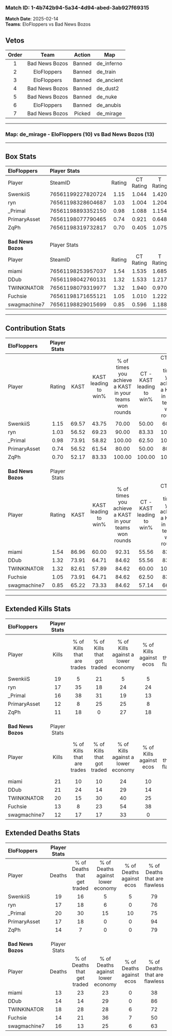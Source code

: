 ### Match ID: 1-4b742b94-5a34-4d94-abed-3ab927f69315  
**Match Date**: 2025-02-14  
**Teams**: EloFloppers vs Bad News Bozos  

## Vetos  

| Order | Team | Action | Map |
| :---: | :--: | :----: | --- |
| 1 | Bad News Bozos | Banned | de_inferno |
| 2 | EloFloppers | Banned | de_train |
| 3 | EloFloppers | Banned | de_ancient |
| 4 | Bad News Bozos | Banned | de_dust2 |
| 5 | Bad News Bozos | Banned | de_nuke |
| 6 | EloFloppers | Banned | de_anubis |
| 7 | Bad News Bozos | Picked | de_mirage |

---  

### **Map**: de_mirage - EloFloppers (10) vs Bad News Bozos (13)  
---  

## Box Stats  

| **EloFloppers**    | Player Stats      |        |           |          |       |       |       |         |        |      |     |
| :- | :- | :-: | :-: | :-: | :-: | :-: | :-: | :-: | :-: | :-: | :-: |
| Player             | SteamID           | Rating | CT Rating | T Rating | KAST  |  ADR  | Kills | Assists | Deaths | K/D  | HS% |
| SwenkiiS           | 76561199227820724 |  1.15  |   1.044   |  1.420   | 69.57 | 93.0  |  19   |    3    |   19   | 1.00 | 52  |
| ryn                | 76561198328604687 |  1.03  |   1.004   |  1.204   | 56.52 | 92.8  |  17   |    3    |   17   | 1.00 | 88  |
| _Primal            | 76561198893352150 |  0.98  |   1.088   |  1.154   | 73.91 | 70.6  |  16   |    3    |   20   | 0.80 | 62  |
| PrimaryAsset       | 76561198077790465 |  0.74  |   0.921   |  0.648   | 56.52 | 63.0  |  12   |    2    |   17   | 0.71 | 50  |
| ZqPh               | 76561198319732817 |  0.70  |   0.405   |  1.075   | 52.17 | 52.0  |  11   |    1    |   14   | 0.79 | 36  |
|                    |                   |        |           |          |       |       |       |         |        |      |     |
|                    |                   |        |           |          |       |       |       |         |        |      |     |
|                    |                   |        |           |          |       |       |       |         |        |      |     |
| **Bad News Bozos** | Player Stats      |        |           |          |       |       |       |         |        |      |     |
| Player             | SteamID           | Rating | CT Rating | T Rating | KAST  |  ADR  | Kills | Assists | Deaths | K/D  | HS% |
| miami              | 76561198253957037 |  1.54  |   1.535   |  1.685   | 86.96 | 101.6 |  21   |    8    |   13   | 1.62 | 66  |
| DDub               | 76561198042760131 |  1.32  |   1.533   |  1.217   | 73.91 | 77.4  |  21   |    2    |   14   | 1.50 | 38  |
| TWINKINATOR        | 76561198079319977 |  1.32  |   1.940   |  0.970   | 82.61 | 89.9  |  20   |    7    |   18   | 1.11 | 50  |
| Fuchsie            | 76561198171655121 |  1.05  |   1.010   |  1.222   | 73.91 | 79.7  |  13   |    7    |   14   | 0.93 | 30  |
| swagmachine7       | 76561198829015699 |  0.85  |   0.596   |  1.188   | 65.22 | 66.0  |  12   |    6    |   16   | 0.75 | 58  |
---  

## Contribution Stats  

| **EloFloppers**    | Player Stats |       |                      |                                                        |                           |                                                             |                          |                                                            |
| :- | :-: | :-: | :-: | :-: | :-: | :-: | :-: | :-: |
| Player             |    Rating    | KAST  | KAST leading to win% | % of times you achieve a KAST in your teams won rounds | CT - KAST leading to win% | CT - % of times you achieve a KAST in your teams won rounds | T - KAST leading to win% | T - % of times you achieve a KAST in your teams won rounds |
| SwenkiiS           |     1.15     | 69.57 |        43.75         |                         70.00                          |           50.00           |                            60.00                            |          40.00           |                           80.00                            |
| ryn                |     1.03     | 56.52 |        69.23         |                         90.00                          |           83.33           |                           100.00                            |          57.14           |                           80.00                            |
| _Primal            |     0.98     | 73.91 |        58.82         |                         100.00                         |           62.50           |                           100.00                            |          55.56           |                           100.00                           |
| PrimaryAsset       |     0.74     | 56.52 |        61.54         |                         80.00                          |           50.00           |                            80.00                            |          80.00           |                           80.00                            |
| ZqPh               |     0.70     | 52.17 |        83.33         |                         100.00                         |          100.00           |                           100.00                            |          71.43           |                           100.00                           |
|                    |              |       |                      |                                                        |                           |                                                             |                          |                                                            |
|                    |              |       |                      |                                                        |                           |                                                             |                          |                                                            |
|                    |              |       |                      |                                                        |                           |                                                             |                          |                                                            |
| **Bad News Bozos** | Player Stats |       |                      |                                                        |                           |                                                             |                          |                                                            |
| Player             |    Rating    | KAST  | KAST leading to win% | % of times you achieve a KAST in your teams won rounds | CT - KAST leading to win% | CT - % of times you achieve a KAST in your teams won rounds | T - KAST leading to win% | T - % of times you achieve a KAST in your teams won rounds |
| miami              |     1.54     | 86.96 |        60.00         |                         92.31                          |           55.56           |                            83.33                            |          63.64           |                           100.00                           |
| DDub               |     1.32     | 73.91 |        64.71         |                         84.62                          |           55.56           |                            83.33                            |          75.00           |                           85.71                            |
| TWINKINATOR        |     1.32     | 82.61 |        57.89         |                         84.62                          |           60.00           |                           100.00                            |          55.56           |                           71.43                            |
| Fuchsie            |     1.05     | 73.91 |        64.71         |                         84.62                          |           62.50           |                            83.33                            |          66.67           |                           85.71                            |
| swagmachine7       |     0.85     | 65.22 |        73.33         |                         84.62                          |           57.14           |                            66.67                            |          87.50           |                           100.00                           |
---  

## Extended Kills Stats  

| **EloFloppers**    | Player Stats |                            |                            |                                    |                         |                              |                                 |                                       |                    |           |
| :- | :-: | :-: | :-: | :-: | :-: | :-: | :-: | :-: | :-: | :-: |
| Player             |    Kills     | % of Kills that are trades | % of Kills that got traded | % of Kills against a lower economy | % of Kills against ecos | % of Kills that are flawless | % of Kills that are close duels | % of Kills that are assisted by flash | Pistol Round Kills | AWP Kills |
| SwenkiiS           |      19      |             5              |             21             |                 5                  |            5            |              74              |                5                |                   0                   |         2          |     0     |
| ryn                |      17      |             35             |             18             |                 24                 |           24            |              65              |                6                |                   6                   |         0          |     4     |
| _Primal            |      16      |             38             |             31             |                 19                 |           13            |              44              |               13                |                   0                   |         0          |     0     |
| PrimaryAsset       |      12      |             8              |             25             |                 25                 |            8            |              67              |               17                |                   0                   |         0          |     1     |
| ZqPh               |      11      |             18             |             0              |                 27                 |           18            |              64              |               18                |                   0                   |         0          |     1     |
|                    |              |                            |                            |                                    |                         |                              |                                 |                                       |                    |           |
|                    |              |                            |                            |                                    |                         |                              |                                 |                                       |                    |           |
|                    |              |                            |                            |                                    |                         |                              |                                 |                                       |                    |           |
| **Bad News Bozos** | Player Stats |                            |                            |                                    |                         |                              |                                 |                                       |                    |           |
| Player             |    Kills     | % of Kills that are trades | % of Kills that got traded | % of Kills against a lower economy | % of Kills against ecos | % of Kills that are flawless | % of Kills that are close duels | % of Kills that are assisted by flash | Pistol Round Kills | AWP Kills |
| miami              |      21      |             10             |             10             |                 24                 |           10            |              76              |                5                |                   5                   |         0          |     3     |
| DDub               |      21      |             24             |             14             |                 29                 |           14            |              86              |                0                |                   0                   |         8          |     1     |
| TWINKINATOR        |      20      |             15             |             30             |                 40                 |           25            |              65              |               10                |                   0                   |         0          |     2     |
| Fuchsie            |      13      |             8              |             23             |                 54                 |           38            |             100              |                0                |                   0                   |         0          |     0     |
| swagmachine7       |      12      |             17             |             17             |                 33                 |            0            |              75              |                0                |                   0                   |         0          |     3     |
## Extended Deaths Stats  

| **EloFloppers**    | Player Stats |                             |                                   |                          |                               |                            |                           |               |
| :- | :-: | :-: | :-: | :-: | :-: | :-: | :-: | :-: |
| Player             |    Deaths    | % of Deaths that get traded | % of Deaths against lower economy | % of Deaths against ecos | % of Deaths that are flawless | % of Deaths that are close | % of Deaths while blinded | Deaths to AWP |
| SwenkiiS           |      19      |             16              |                 5                 |            5             |              79               |             0              |             0             |       1       |
| ryn                |      17      |             18              |                 6                 |            0             |              76               |             6              |             0             |       2       |
| _Primal            |      20      |             30              |                15                 |            10            |              75               |             5              |             5             |       0       |
| PrimaryAsset       |      17      |             18              |                 0                 |            0             |              94               |             6              |             0             |       2       |
| ZqPh               |      14      |              7              |                 0                 |            0             |              79               |             0              |             0             |       3       |
|                    |              |                             |                                   |                          |                               |                            |                           |               |
|                    |              |                             |                                   |                          |                               |                            |                           |               |
|                    |              |                             |                                   |                          |                               |                            |                           |               |
| **Bad News Bozos** | Player Stats |                             |                                   |                          |                               |                            |                           |               |
| Player             |    Deaths    | % of Deaths that get traded | % of Deaths against lower economy | % of Deaths against ecos | % of Deaths that are flawless | % of Deaths that are close | % of Deaths while blinded | Deaths to AWP |
| miami              |      13      |             23              |                23                 |            0             |              38               |             8              |             0             |       0       |
| DDub               |      14      |             14              |                29                 |            0             |              86               |             7              |             0             |       1       |
| TWINKINATOR        |      18      |             28              |                28                 |            6             |              72               |             17             |             0             |       0       |
| Fuchsie            |      14      |             21              |                36                 |            7             |              50               |             7              |             7             |       1       |
| swagmachine7       |      16      |             13              |                25                 |            6             |              63               |             13             |             0             |       0       |
